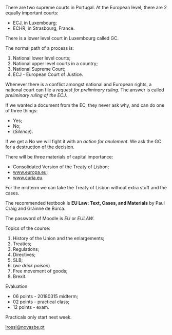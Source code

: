 There are two supreme courts in Portugal. At the European level, there are 2 equally important courts:
- ECJ, in Luxembourg;
- ECHR, in Strasbourg, France.

There is a lower level court in Luxembourg called GC.

The normal path of a process is:
1. National lower level courts;
2. National upper level courts in a country;
3. National Supreme Court;
4. ECJ - European Court of Justice.


Whenever there is a conflict amongst national and European rights, a national court can file a *request for preliminary ruling*. The answer is called *preliminary ruling of the ECJ*.

If we wanted a document from the EC, they never ask why, and can do one of three things:
- Yes;
- No;
- (*Silence*).

If we get a No we will fight it with an *action for anulement*. We ask the GC for a destruction of the decision.

There will be three materials of capital importance:
- Consolidated Version of the Treaty of Lisbon;
- www.europa.eu;
- www.curia.eu.

For the midterm we can take the Treaty of Lisbon without extra stuff and the cases.

The recommended textbook is **EU Law: Text, Cases, and Materials** by Paul Craig and Gráinne de Búrca.

The password of Moodle is *EU* or *EULAW*.

Topics of the course:
1. History of the Union and the enlargements;
2. Treaties;
3. Regulations;
4. Directives;
5. SLB;
6. (*we drink poison*)
7. Free movement of goods;
8. Brexit.

Evaluation:
- 06 points - 20180315 midterm;
- 02 points - practical class;
- 12 points - exam.

Practicals only start next week.

lrossi@novasbe.pt
